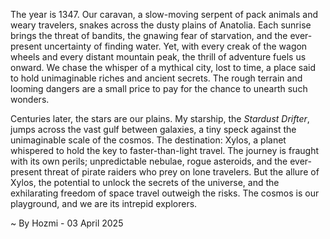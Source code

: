 
The year is 1347.  Our caravan, a slow-moving serpent of pack animals and weary travelers, snakes across the dusty plains of Anatolia.  Each sunrise brings the threat of bandits, the gnawing fear of starvation, and the ever-present uncertainty of finding water.  Yet, with every creak of the wagon wheels and every distant mountain peak, the thrill of adventure fuels us onward.  We chase the whisper of a mythical city, lost to time, a place said to hold unimaginable riches and ancient secrets.  The rough terrain and looming dangers are a small price to pay for the chance to unearth such wonders.

Centuries later, the stars are our plains.  My starship, the *Stardust Drifter*, jumps across the vast gulf between galaxies, a tiny speck against the unimaginable scale of the cosmos.  The destination: Xylos, a planet whispered to hold the key to faster-than-light travel.  The journey is fraught with its own perils; unpredictable nebulae, rogue asteroids, and the ever-present threat of pirate raiders who prey on lone travelers. But the allure of Xylos, the potential to unlock the secrets of the universe, and the exhilarating freedom of space travel outweigh the risks. The cosmos is our playground, and we are its intrepid explorers.

~ By Hozmi - 03 April 2025
